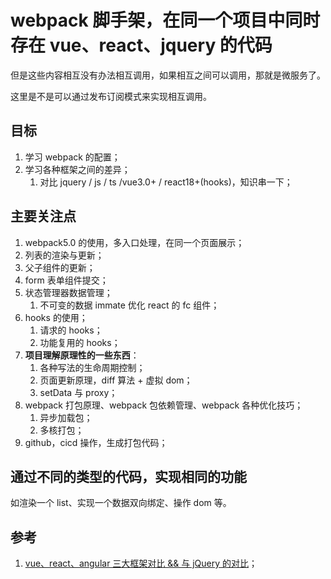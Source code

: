 # webpack 脚手架，在同一个项目中同时存在 vue、react、jquery 的代码

但是这些内容相互没有办法相互调用，如果相互之间可以调用，那就是微服务了。

这里是不是可以通过发布订阅模式来实现相互调用。

## 目标

1. 学习 webpack 的配置；
2. 学习各种框架之间的差异；
   1. 对比 jquery / js / ts /vue3.0+ / react18+(hooks)，知识串一下；

## 主要关注点

1. webpack5.0 的使用，多入口处理，在同一个页面展示；
2. 列表的渲染与更新；
3. 父子组件的更新；
4. form 表单组件提交；
5. 状态管理器数据管理；
   1. 不可变的数据 immate 优化 react 的 fc 组件；
6. hooks 的使用；
   1. 请求的 hooks；
   2. 功能复用的 hooks；
7. **项目理解原理性的一些东西**：
   1. 各种写法的生命周期控制；
   2. 页面更新原理，diff 算法 + 虚拟 dom；
   3. setData 与 proxy；
8. webpack 打包原理、webpack 包依赖管理、webpack 各种优化技巧；
   1. 异步加载包；
   2. 多核打包；
9. github，cicd 操作，生成打包代码；

## 通过不同的类型的代码，实现相同的功能

如渲染一个 list、实现一个数据双向绑定、操作 dom 等。

## 参考

1. [vue、react、angular 三大框架对比 && 与 jQuery 的对比](https://www.cnblogs.com/zhuzhenwei918/p/7447434.html)；
